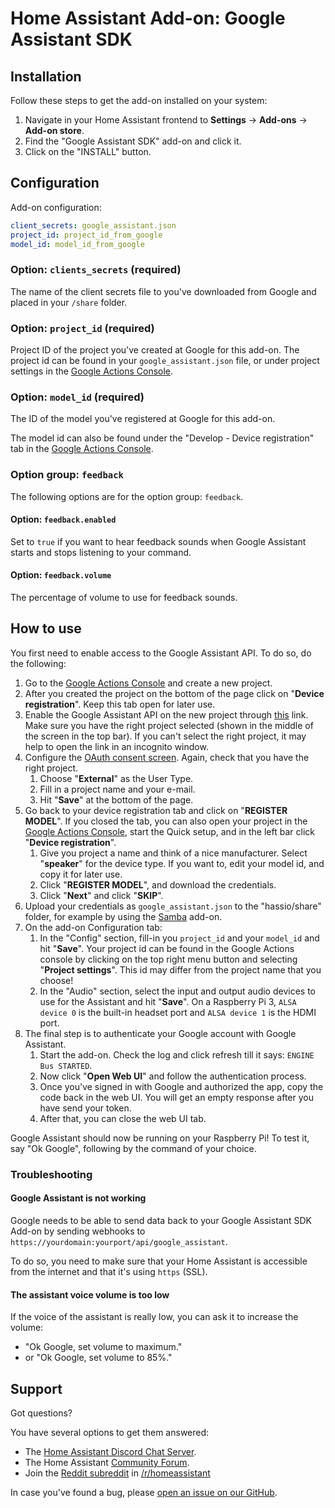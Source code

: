 # Home Assistant Add-on: Google Assistant SDK

## Installation

Follow these steps to get the add-on installed on your system:

1. Navigate in your Home Assistant frontend to **Settings** -> **Add-ons** -> **Add-on store**.
2. Find the "Google Assistant SDK" add-on and click it.
3. Click on the "INSTALL" button.

## Configuration

Add-on configuration:

```yaml
client_secrets: google_assistant.json
project_id: project_id_from_google
model_id: model_id_from_google
```

### Option: `clients_secrets` (required)

The name of the client secrets file to you've downloaded from Google and placed in your `/share` folder.

### Option: `project_id` (required)

Project ID of the project you've created at Google for this add-on.
The project id can be found in your `google_assistant.json` file, or under project settings in the [Google Actions Console][google-actions-console].

### Option: `model_id` (required)

The ID of the model you've registered at Google for this add-on.

The model id can also be found under the "Develop - Device registration" tab in the [Google Actions Console][google-actions-console].

### Option group: `feedback`

The following options are for the option group: `feedback`.

#### Option: `feedback.enabled`

Set to `true` if you want to hear feedback sounds when Google Assistant starts and stops listening to your command.

#### Option: `feedback.volume`

The percentage of volume to use for feedback sounds.

## How to use

You first need to enable access to the Google Assistant API.
To do so, do the following:

1. Go to the [Google Actions Console][google-actions-console] and create a new project.
1. After you created the project on the bottom of the page click on "**Device registration**". Keep this tab open for later use.
1. Enable the Google Assistant API on the new project through [this][google-assistant-api] link. Make sure you have the right project selected (shown in the middle of the screen in the top bar). If you can't select the right project, it may help to open the link in an incognito window.
1. Configure the [OAuth consent screen][google-oauth-concent]. Again, check that you have the right project.
    1. Choose "**External**" as the User Type.
    1. Fill in a project name and your e-mail.
    1. Hit "**Save**" at the bottom of the page.
1. Go back to your device registration tab and click on "**REGISTER MODEL**". If you closed the tab, you can also open your project in the [Google Actions Console][google-actions-console], start the Quick setup, and in the left bar click "**Device registration**".
    1. Give you project a name and think of a nice manufacturer. Select "**speaker**" for the device type. If you want to, edit your model id, and copy it for later use.
    1. Click "**REGISTER MODEL**", and download the credentials.
    1. Click "**Next**" and click "**SKIP**".
1. Upload your credentials as `google_assistant.json` to the "hassio/share" folder, for example by using the [Samba][samba-addon] add-on.
1. On the add-on Configuration tab:
    1. In the "Config" section, fill-in you `project_id` and your `model_id` and hit "**Save**". Your project id can be found in the Google Actions console by clicking on the top right menu button and selecting "**Project settings**". This id may differ from the project name that you choose!
    1. In the "Audio" section, select the input and output audio devices to use for the Assistant and hit "**Save**". On a Raspberry Pi 3, `ALSA device 0` is the built-in headset port and `ALSA device 1` is the HDMI port.
1. The final step is to authenticate your Google account with Google Assistant.
    1. Start the add-on. Check the log and click refresh till it says: `ENGINE Bus STARTED`.
    1. Now click "**Open Web UI**" and follow the authentication process.
    1. Once you've signed in with Google and authorized the app, copy the code back in the web UI. You will get an empty response after you have send your token.
    1. After that, you can close the web UI tab.

Google Assistant should now be running on your Raspberry Pi!
To test it, say "Ok Google", following by the command of your choice.

### Troubleshooting

#### Google Assistant is not working

Google needs to be able to send data back to your Google Assistant SDK Add-on by sending webhooks to `https://yourdomain:yourport/api/google_assistant`.

To do so, you need to make sure that your Home Assistant is accessible from the internet and that it's using `https` (SSL).

#### The assistant voice volume is too low

If the voice of the assistant is really low, you can ask it to increase the volume:
- "Ok Google, set volume to maximum."
- or "Ok Google, set volume to 85%."

## Support

Got questions?

You have several options to get them answered:

- The [Home Assistant Discord Chat Server][discord].
- The Home Assistant [Community Forum][forum].
- Join the [Reddit subreddit][reddit] in [/r/homeassistant][reddit]

In case you've found a bug, please [open an issue on our GitHub][issue].

[discord]: https://discord.gg/c5DvZ4e
[documentation]: https://github.com/home-assistant/addons/blob/master/google_assistant/DOCS.md
[forum]: https://community.home-assistant.io
[google-actions-console]: https://console.actions.google.com/
[google-assistant-api]: https://console.developers.google.com/apis/api/embeddedassistant.googleapis.com/overview
[google-oauth-client]: https://console.developers.google.com/apis/credentials/oauthclient
[google-oauth-concent]: https://console.developers.google.com/apis/credentials/consent
[google-platform-project]: https://console.cloud.google.com/project
[issue]: https://github.com/home-assistant/addons/issues
[reddit]: https://reddit.com/r/homeassistant
[repository]: https://github.com/hassio-addons/repository
[samba-addon]: https://github.com/home-assistant/addons/tree/master/samba

